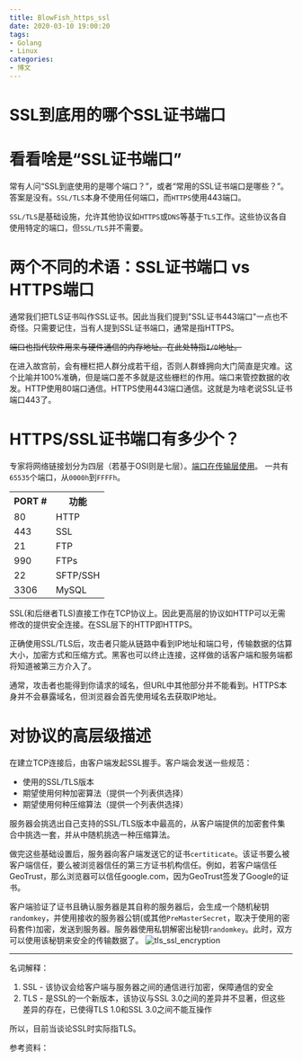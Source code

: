 ```yaml
---
title: BlowFish_https_ssl
date: 2020-03-10 19:00:20
tags: 
- Golang
- Linux
categories: 
- 博文
---
```

# SSL到底用的哪个SSL证书端口
# 看看啥是“SSL证书端口”
常有人问“SSL到底使用的是哪个端口？”，或者“常用的SSL证书端口是哪些？”。答案是没有。`SSL/TLS`本身不使用任何端口，而`HTTPS`使用443端口。

`SSL/TLS`是基础设施，允许其他协议如`HTTPS`或`DNS`等基于`TLS`工作。这些协议各自使用特定的端口，但`SSL/TLS`并不需要。

# 两个不同的术语：SSL证书端口 vs HTTPS端口
通常我们把TLS证书叫作SSL证书。因此当我们提到"SSL证书443端口"一点也不奇怪。只需要记住，当有人提到SSL证书端口，通常是指HTTPS。

~~端口也指代软件用来与硬件通信的内存地址。在此处特指`I/O`地址。~~

在进入故宫前，会有栅栏把人群分成若干组，否则人群蜂拥向大门简直是灾难。这个比喻并100%准确，但是端口差不多就是这些栅栏的作用。端口来管控数据的收发。HTTP使用80端口通信。HTTPS使用443端口通信。这就是为啥老说SSL证书端口443了。



# HTTPS/SSL证书端口有多少个？
专家将网络链接划分为四层（若基于OSI则是七层）。[端口在传输层使用](/2020/02/27/网络-tcp-udp/#TCP-UDP工作在传输层)。
一共有`65535`个端口，从`0000h`到`FFFFh`。


<table><tr><th>PORT #</th><th>功能</th></tr><tr><td>80</td><td>HTTP</td></tr><tr><td>443</td><td>SSL</td></tr><tr><td>21</td><td>FTP</td></tr><tr><td>990</td><td>FTPs</td></tr><tr><td>22</td><td>SFTP/SSH</td></tr><tr><td>3306</td><td>MySQL</td></tr></table>

SSL(和后继者TLS)直接工作在TCP协议上。因此更高层的协议如HTTP可以无需修改的提供安全连接。在SSL层下的HTTP即HTTPS。

正确使用SSL/TLS后，攻击者只能从链路中看到IP地址和端口号，传输数据的估算大小，加密方式和压缩方式。黑客也可以终止连接，这样做的话客户端和服务端都将知道被第三方介入了。

通常，攻击者也能得到你请求的域名，但URL中其他部分并不能看到。HTTPS本身并不会暴露域名，但浏览器会首先使用域名去获取IP地址。

# 对协议的高层级描述
在建立TCP连接后，由客户端发起SSL握手。客户端会发送一些规范：
- 使用的SSL/TLS版本
- 期望使用何种加密算法（提供一个列表供选择）
- 期望使用何种压缩算法（提供一个列表供选择）

服务器会挑选出自己支持的SSL/TLS版本中最高的，从客户端提供的加密套件集合中挑选一套，并从中随机挑选一种压缩算法。

做完这些基础设置后，服务器向客户端发送它的证书`certiticate`。该证书要么被客户端信任，要么被浏览器信任的第三方证书机构信任。例如，若客户端信任GeoTrust，那么浏览器可以信任google.com，因为GeoTrust签发了Google的证书。

客户端验证了证书且确认服务器是其自称的服务器后，会生成一个随机秘钥`randomkey`，并使用接收的服务器公钥(或其他`PreMasterSecret`，取决于使用的密码套件)加密，发送到服务器。服务器使用私钥解密出秘钥`randomkey`。此时，双方可以使用该秘钥来安全的传输数据了。
![tls_ssl_encryption](/images/linux/tls_ssl_encryption.png)

---
名词解释：
1. SSL - 该协议会给客户端与服务器之间的通信进行加密，保障通信的安全
2. TLS - 是SSL的一个新版本，该协议与SSL 3.0之间的差异并不显著，但这些差异的存在，已使得TLS 1.0和SSL 3.0之间不能互操作

所以，目前当谈论SSL时实际指TLS。

参考资料：
